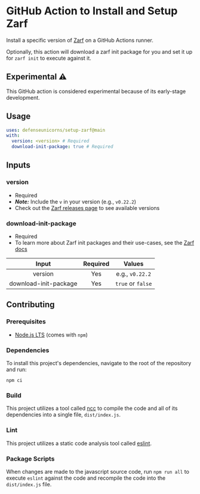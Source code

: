 # GitHub Action to Install and Setup Zarf

Install a specific version of [Zarf](https://github.com/defenseunicorns/zarf) on a GitHub Actions runner.

Optionally, this action will download a zarf init package for you and set it up for `zarf init` to execute against it.

## Experimental ⚠️

This GitHub action is considered experimental because of its early-stage development.

## Usage

```yaml
uses: defenseunicorns/setup-zarf@main
with:
  version: <version> # Required
  download-init-package: true # Required
```

## Inputs

### version

- Required
- ***Note:*** Include the `v` in your version (e.g., `v0.22.2`)
- Check out the [Zarf releases page](https://github.com/defenseunicorns/zarf/releases) to see available versions

### download-init-package

- Required
- To learn more about Zarf init packages and their use-cases, see the [Zarf docs](https://docs.zarf.dev/docs/user-guide/zarf-packages/the-zarf-init-package)


| Input                 | Required | Values          |
|:---------------------:|:--------:|:---------------:|
| version               | Yes       |e.g., `v0.22.2`  |
| download-init-package | Yes      |`true` or `false`|

## Contributing

### Prerequisites

- [Node.js LTS](https://nodejs.org/en/download/) (comes with `npm`)

### Dependencies

To install this project's dependencies, navigate to the root of the repository and run:

```shell
npm ci
```

### Build

This project utilizes a tool called [ncc](https://github.com/vercel/ncc) to compile the code and all of its dependencies into a single file, `dist/index.js`.

### Lint

This project utilizes a static code analysis tool called [eslint](https://eslint.org/).

### Package Scripts

When changes are made to the javascript source code, run `npm run all` to execute `eslint` against the code and recompile the code into the `dist/index.js` file.

&nbsp;
